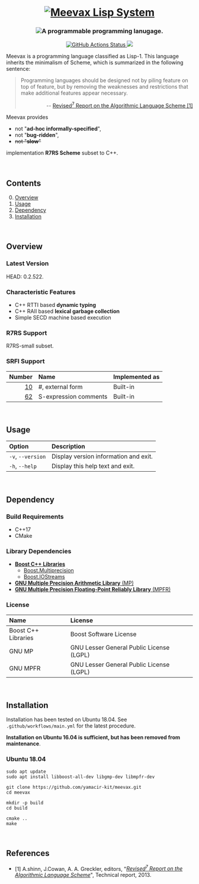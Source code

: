 <br/>
<h1 align="center">
  <a href="https://github.com/yamacir-kit/meevax/">
    <img src="https://github.com/yamacir-kit/meevax/wiki/svg/meevax-logo.v8.png"
         alt="Meevax Lisp System"/>
  </a>
</h1>

<h3 align="center">
  <img src="https://github.com/yamacir-kit/meevax/wiki/svg/description.png"
       alt="A programmable programming lanugage."/>
</h3>

<p align="center">
  <a href="https://github.com/yamacir-kit/meevax/actions">
    <img src="https://github.com/yamacir-kit/meevax/workflows/CI/badge.svg"
         alt="GitHub Actions Status"/>
  </a>
  <a href="https://www.codacy.com/manual/yamacir-kit/meevax?utm_source=github.com&amp;utm_medium=referral&amp;utm_content=yamacir-kit/meevax&amp;utm_campaign=Badge_Grade">
    <img src="https://api.codacy.com/project/badge/Grade/ebd3aba61f1141049229031b7f068de9"/>
  </a>
</p>

Meevax is a programming language classified as Lisp-1.
This language inherits the minimalism of Scheme, which is summarized in the following sentence:

> Programming languages should be designed not by piling feature on top of feature, but by removing the weaknesses and restrictions that make additional features appear necessary.
> <p align="right"> --
>   <a href="https://bitbucket.org/cowan/r7rs/raw/tip/rnrs/r7rs.pdf">
>     Revised<sup>7</sup> Report on the Algorithmic Language Scheme [1]
>   </a>
> </p>

Meevax provides

*   not "**ad-hoc informally-specified**",
*   not "**bug-ridden**",
*   ~~not "**slow**"~~

implementation **R7RS Scheme** subset to C++.

<br/>

## Contents

0. [Overview](#Overview)
1. [Usage](#Usage)
2. [Dependency](#Dependency)
3. [Installation](#Installation)

<br/>

## Overview

### Latest Version

HEAD: 0.2.522.

### Characteristic Features

*   C++ RTTI based **dynamic typing**
*   C++ RAII based **lexical garbage collection**
*   Simple SECD machine based execution

### R7RS Support

R7RS-small subset.

### SRFI Support

|                                                Number | Name                       | Implemented as |
|------------------------------------------------------:|:---------------------------|:---------------|
|  [10](https://srfi.schemers.org/srfi-10/srfi-10.html) | #, external form           | Built-in
|  [62](https://srfi.schemers.org/srfi-62/srfi-62.html) | S-expression comments      | Built-in

<br/>

## Usage

| Option            | Description                           |
|:------------------|:--------------------------------------|
| `-v`, `--version` | Display version information and exit. |
| `-h`, `--help`    | Display this help text and exit.      |

<br/>

## Dependency

### Build Requirements

*   C++17
*   CMake

### Library Dependencies

*   [**Boost C++ Libraries**](https://www.boost.org/)
    * [Boost.Multiprecision](https://www.boost.org/doc/libs/release/libs/multiprecision/)
    * [Boost.IOStreams](https://www.boost.org/doc/libs/release/libs/iostreams/)
*   [**GNU Multiple Precision Arithmetic Library** (MP)](https://gmplib.org/)
*   [**GNU Multiple Precision Floating-Point Reliably Library** (MPFR)](https://www.mpfr.org/)

### License

| Name                | License                                  |
|:--------------------|:-----------------------------------------|
| Boost C++ Libraries | Boost Software License                   |
| GNU MP              | GNU Lesser General Public License (LGPL) |
| GNU MPFR            | GNU Lesser General Public License (LGPL) |

<br/>

## Installation

Installation has been tested on Ubuntu 18.04.
See `.github/workflows/main.yml` for the latest procedure.

**Installation on Ubuntu 16.04 is sufficient, but has been removed from maintenance**.

### Ubuntu 18.04

``` shell
sudo apt update
sudo apt install libboost-all-dev libgmp-dev libmpfr-dev

git clone https://github.com/yamacir-kit/meevax.git
cd meevax

mkdir -p build
cd build

cmake ..
make
```

<br/>

## References

- [1] A.shinn, J.Cowan, A. A. Greckler, editors, "<cite><a href="https://bitbucket.org/cowan/r7rs/raw/tip/rnrs/r7rs.pdf">Revised<sup>7</sup> Report on the Algorithmic Language Scheme</a></cite>", Technical report, 2013.

<!--
*   TinyScheme ([http://tinyscheme.sourceforge.net/](http://tinyscheme.sourceforge.net/))
*   SECDR-Scheme ([http://www.maroon.dti.ne.jp/nagar17/mulasame/](http://www.maroon.dti.ne.jp/nagar17/mulasame/))
-->

